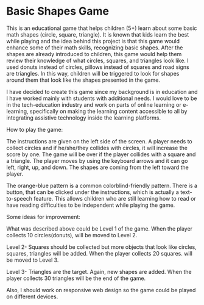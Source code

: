 # Basic Shapes Game

This is an educational game that helps children (5+) learn about some basic math shapes (circle, square, triangle). It is known that kids learn the best while playing and the idea behind this project is that this game would enhance some of their math skills, recognizing basic shapes. After the shapes are already introduced to children, this game would help them review their knowledge of what circles, squares, and triangles look like. I used donuts instead of circles, pillows instead of squares and road signs are triangles. In this way, children will be triggered to look for shapes around them that look like the shapes presented in the game.  

I have decided to create this game since my background is in education and I have worked mainly with students with additional needs. I would love to be in the tech-education industry and work on parts of online learning or e-learning, specifically on making the learning content accessible to all by integrating assistive technology inside the learning platforms.  

How to play the game:

The instructions are given on the left side of the screen. A player needs to collect circles and if he/she/they collides with circles, it will increase the score by one. The game will be over if the player collides with a square and a triangle.
The player moves by using the keyboard arrows and it can go left, right, up, and down. The shapes are coming from the left toward the player. 

The orange-blue pattern is a common colorblind-friendly pattern. There is a button, that can be clicked under the instructions, which is actually a text-to-speech feature. This allows children who are still learning how to read or have reading difficulties to be independent while playing the game.  

Some ideas for improvement:

What was described above could be Level 1 of the game. When the player collects 10 circles(donuts), will be moved to Level 2. 

Level 2- Squares should be collected but more objects that look like circles, squares, triangles will be added. When the player collects 20 squares. will be moved to Level 3.

Level 3- Triangles are the target. Again, new shapes are added. When the player collects 30 triangles will be the end of the game. 

Also, I should work on responsive web design so the game could be played on different devices. 
